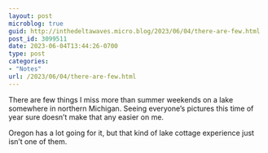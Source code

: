 ```yaml
---
layout: post
microblog: true
guid: http://inthedeltawaves.micro.blog/2023/06/04/there-are-few.html
post_id: 3099511
date: 2023-06-04T13:44:26-0700
type: post
categories:
- "Notes"
url: /2023/06/04/there-are-few.html
---
```

There are few things I miss more than summer weekends on a lake somewhere in northern Michigan. Seeing everyone’s pictures this time of year sure doesn’t make that any easier on me. 

Oregon has a lot going for it, but that kind of lake cottage experience just isn’t one of them.
